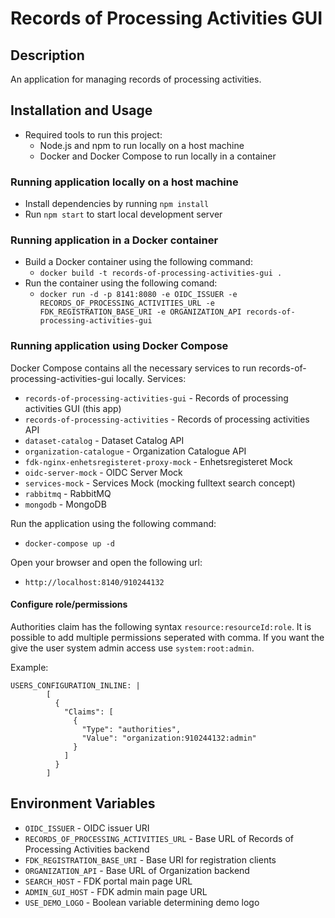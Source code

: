 # Records of Processing Activities GUI

## Description

An application for managing records of processing activities.

## Installation and Usage

- Required tools to run this project:
  - Node.js and npm to run locally on a host machine
  - Docker and Docker Compose to run locally in a container

### Running application locally on a host machine

- Install dependencies by running `npm install`
- Run `npm start` to start local development server

### Running application in a Docker container

- Build a Docker container using the following command:
  - `docker build -t records-of-processing-activities-gui .`
- Run the container using the following comand:
  - `docker run -d -p 8141:8080 -e OIDC_ISSUER -e RECORDS_OF_PROCESSING_ACTIVITIES_URL -e FDK_REGISTRATION_BASE_URI -e ORGANIZATION_API records-of-processing-activities-gui`

### Running application using Docker Compose

Docker Compose contains all the necessary services to run records-of-processing-activities-gui locally.
Services:

- `records-of-processing-activities-gui` - Records of processing activities GUI (this app)
- `records-of-processing-activities` - Records of processing activities API
- `dataset-catalog` - Dataset Catalog API
- `organization-catalogue` - Organization Catalogue API
- `fdk-nginx-enhetsregisteret-proxy-mock` - Enhetsregisteret Mock
- `oidc-server-mock` - OIDC Server Mock
- `services-mock` - Services Mock (mocking fulltext search concept)
- `rabbitmq` - RabbitMQ
- `mongodb` - MongoDB

Run the application using the following command:

- `docker-compose up -d`

Open your browser and open the following url:

- `http://localhost:8140/910244132`

#### Configure role/permissions

Authorities claim has the following syntax `resource:resourceId:role`. It is possible to add multiple permissions seperated with comma. If you want the give the user system admin access use `system:root:admin`.

Example:

```
USERS_CONFIGURATION_INLINE: |
        [
          {
            "Claims": [
              {
                "Type": "authorities",
                "Value": "organization:910244132:admin"
              }
            ]
          }
        ]
```

## Environment Variables

- `OIDC_ISSUER` - OIDC issuer URI
- `RECORDS_OF_PROCESSING_ACTIVITIES_URL` - Base URL of Records of Processing Activities backend
- `FDK_REGISTRATION_BASE_URI` - Base URI for registration clients
- `ORGANIZATION_API` - Base URL of Organization backend
- `SEARCH_HOST` - FDK portal main page URL
- `ADMIN_GUI_HOST` - FDK admin main page URL
- `USE_DEMO_LOGO` - Boolean variable determining demo logo
